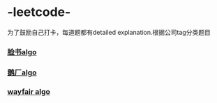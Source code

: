 # -leetcode-
为了鼓励自己打卡，每道题都有detailed explanation.根据公司tag分类题目


### [脸书algo](https://github.com/slayAlphalu/LeetCode/tree/master/LeetCode%20algo%20Facebook)

### [鹅厂algo](https://github.com/slayAlphalu/LeetCode/tree/master/鹅厂)

### [wayfair algo](https://github.com/slayAlphalu/LeetCode/blob/master/leetcode-wayfair.ipynb)

